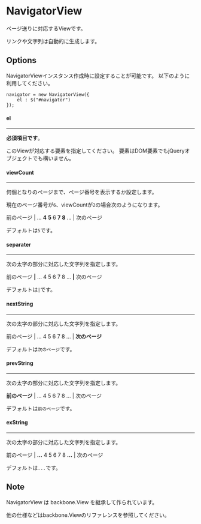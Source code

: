 NavigatorView
================================================================================
ページ送りに対応するViewです。

リンクや文字列は自動的に生成します。

Options
--------------------------------------------------------------------------------
NavigatorViewインスタンス作成時に設定することが可能です。
以下のように利用してください。

    navigator = new NavigatorView({
        el : $("#navigator")
    });

#### el
- - - - - - - - - - - - - - - - - - - - - - - - - - - - - - - - - - - - - - - -
**必須項目です**。

このViewが対応する要素を指定してください。
要素はDOM要素でもjQueryオブジェクトでも構いません。


#### viewCount
- - - - - - - - - - - - - - - - - - - - - - - - - - - - - - - - - - - - - - - -
何個となりのページまで、ページ番号を表示するか設定します。

現在のページ番号が`6`、viewCountが`2`の場合次のようになります。

前のページ | ... __4__ __5__ 6 __7__ __8__ ... | 次のページ

デフォルトは`5`です。

#### separater
- - - - - - - - - - - - - - - - - - - - - - - - - - - - - - - - - - - - - - - -
次の太字の部分に対応した文字列を指定します。

前のページ __|__ ... 4 5 6 7 8 ... __|__ 次のページ

デフォルトは` | `です。


#### nextString
- - - - - - - - - - - - - - - - - - - - - - - - - - - - - - - - - - - - - - - -
次の太字の部分に対応した文字列を指定します。

前のページ | ... 4 5 6 7 8 ... | __次のページ__

デフォルトは`次のページ`です。

#### prevString
- - - - - - - - - - - - - - - - - - - - - - - - - - - - - - - - - - - - - - - -
次の太字の部分に対応した文字列を指定します。

__前のページ__ | ... 4 5 6 7 8 ... | 次のページ

デフォルトは`前のページ`です。

#### exString
- - - - - - - - - - - - - - - - - - - - - - - - - - - - - - - - - - - - - - - -
次の太字の部分に対応した文字列を指定します。

前のページ | __...__ 4 5 6 7 8 __...__ | 次のページ

デフォルトは`...`です。


Note
--------------------------------------------------------------------------------
NavigatorView は backbone.View を継承して作られています。

他の仕様などはbackbone.Viewのリファレンスを参照してください。



